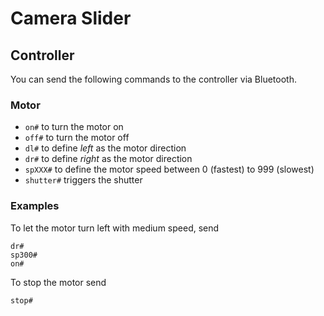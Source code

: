# Camera Slider


## Controller
You can send the following commands to the controller via Bluetooth.

### Motor
- `on#` to turn the motor on
- `off#` to turn the motor off
- `dl#` to define *left* as the motor direction
- `dr#` to define *right* as the motor direction
- `spXXX#` to define the motor speed between 0 (fastest) to 999 (slowest)
- `shutter#` triggers the shutter

### Examples
To let the motor turn left with medium speed, send

```
dr#
sp300#
on#
```

To stop the motor send
```
stop#
```